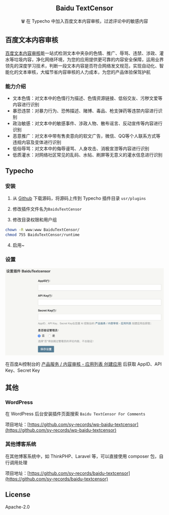 <h2 align="center">Baidu TextCensor</h2>

<p align="center">
🗑 在 Typecho 中加入百度文本内容审核，过滤评论中的敏感内容
</p>

## 百度文本内容审核

[百度文本内容审核](https://ai.baidu.com/tech/textcensoring)能一站式检测文本中夹杂的色情、推广、辱骂、违禁、涉政、灌水等垃圾内容，净化网络环境，为您的应用提供更可靠的内容安全保障，运用业界领先的深度学习技术，判断一段文本内容是否符合网络发文规范，实现自动化、智能化的文本审核，大幅节省内容审核的人力成本，为您的产品体验保驾护航

### 能力介绍

* 文本色情：对文本中的色情行为描述、色情资源链接、低俗交友、污秽文爱等内容进行识别
* 暴恐违禁：对暴力行为、恐怖描述、赌博、毒品、枪支弹药等违禁内容进行识别
* 政治敏感：对文本中的敏感事件、涉政人物、散布谣言、反动宣传等内容进行识别
* 恶意推广：对文本中带有售卖意向的软文广告，微信、QQ等个人联系方式等违规内容及变体进行识别
* 低俗辱骂：对文本中的侮辱谩骂、人身攻击、消极宣泄等内容进行识别
* 低质灌水：对网络社区常见的乱码、水帖、刷屏等无意义的灌水信息进行识别

## Typecho

### 安装

1. 从 [Github](https://github.com/sy-records/ty-baidu-textcensor/releases) 下载源码，将源码上传到 Typecho 插件目录 `usr/plugins`

2. 修改插件文件名为`BaiduTextCensor`

3. 修改目录权限和用户组

```bash
chown -R www:www BaiduTextCensor/
chmod 755 BaiduTextCensor/runtime
```

4. 启用~

### 设置

![](images/screenshot-1.png)

在百度Ai控制台的 [产品服务 / 内容审核 - 应用列表 创建应用](https://console.bce.baidu.com/ai/?fromai=1#/ai/antiporn/app/list) 后获取 AppID、API Key、Secret Key

## 其他

### WordPress

在 WordPress 后台安装插件页面搜索 `Baidu TextCensor For Comments`

项目地址：[https://github.com/sy-records/wp-baidu-textcensor](https://github.com/sy-records/wp-baidu-textcensor)

### 其他博客系统

在其他博客系统中，如 ThinkPHP、Laravel 等，可以直接使用 composer 包，自行调用处理

项目地址：[https://github.com/sy-records/baidu-textcensor](https://github.com/sy-records/baidu-textcensor)

## License

Apache-2.0
